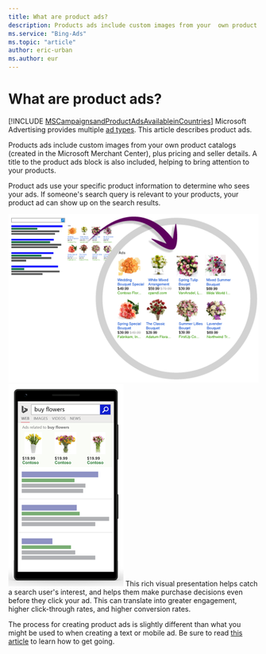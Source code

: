 ```yaml
---
title: What are product ads?
description: Products ads include custom images from your  own product catalogs (created in the Microsoft Merchant Center), plus specific promotional  text, pricing, and seller details.
ms.service: "Bing-Ads"
ms.topic: "article"
author: eric-urban
ms.author: eur
---
```


# What are product ads?

[!INCLUDE [MSCampaignsandProductAdsAvailableinCountries](./includes/MSCampaignsandProductAdsAvailableinCountries.md)]
Microsoft Advertising provides multiple [ad types](./hlp_BA_CONC_AdOptions.md). This article describes product ads.

Products ads include custom images from your    own product catalogs (created in the Microsoft Merchant Center), plus pricing and seller details. A title to the product ads block is also included, helping to bring attention to your products.

Product ads use your specific product information    to determine who sees your ads. If someone's    search query is relevant to your products, your    product ad can show up on the search results.

![Ad example](../images/BA_ScreenCap_ProductAdsExample.png)      ![Mobile ad example](../images/BA_CONC_productAds_Mobile.png)
This rich visual presentation helps catch    a search user's interest, and helps them make purchase    decisions even before they click your ad.    This can translate into greater engagement, higher    click-through rates, and higher conversion rates.

The process for creating product ads is slightly different than what you might be used to when creating a text or mobile ad. Be sure to read [this article](./hlp_BA_CONC_BSC_GetStarted.md) to learn how to get going.


